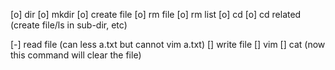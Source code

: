 [o] dir
[o] mkdir
[o] create file
[o] rm file
[o] rm list
[o] cd
[o] cd related (create file/ls in sub-dir, etc)

[-] read file (can less a.txt but cannot vim a.txt)
[] write file
[] vim
[] cat (now this command will clear the file)
